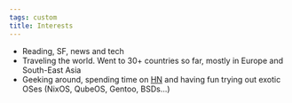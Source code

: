 ```yaml
---
tags: custom
title: Interests
---
```


* Reading, SF, news and tech
* Traveling the world. Went to 30+ countries so far, mostly in Europe and South-East Asia
* Geeking around, spending time on [HN](https://news.ycombinator.com/) and having fun trying out exotic OSes (NixOS, QubeOS, Gentoo, BSDs...)

